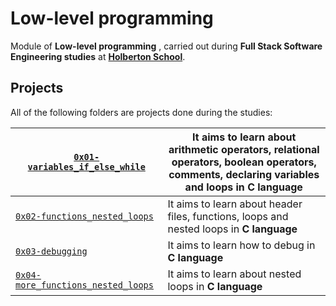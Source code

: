 # Low-level programming 

Module of **Low-level programming** , carried out during **Full Stack Software Engineering studies** at **[Holberton School](https://www.holbertonschool.com/)**.

## Projects

All of the following folders are projects done during the studies:

| [`0x01-variables_if_else_while`](https://github.com/mrcesar95/holbertonschool-low_level_programming/tree/master/0x01-variables_if_else_while) | It aims to learn about arithmetic operators, relational operators, boolean operators, comments, declaring variables and loops in **C language** |
| ------------------------------------------------------------ | ------------------------------------------------------------ |
| [`0x02-functions_nested_loops`](https://github.com/mrcesar95/holbertonschool-low_level_programming/tree/master/0x02-functions_nested_loops) | It aims to learn about header files, functions, loops and nested loops in **C language** |
| [`0x03-debugging`](https://github.com/mrcesar95/holbertonschool-low_level_programming/tree/master/0x03-debugging) | It aims to learn how to debug in **C language**              |
| [`0x04-more_functions_nested_loops`](https://github.com/mrcesar95/holbertonschool-low_level_programming/tree/master/0x04-more_functions_nested_loops) | It aims to learn about nested loops in **C language**        |



